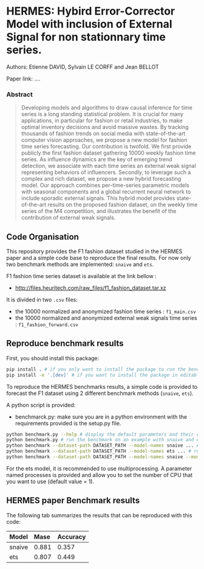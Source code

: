 # HERMES: Hybird Error-Corrector Model with inclusion of External Signal for non stationnary time series.

Authors: Etienne DAVID, Sylvain LE CORFF and Jean BELLOT

Paper link: ....

### Abstract
> Developing models and algorithms to draw causal inference for time series is a long standing statistical problem. It is crucial for many applications, in particular for fashion or retail industries, to make optimal inventory decisions and avoid massive wastes. By tracking thousands of fashion trends on social media with state-of-the-art computer vision approaches, we propose a new model for fashion time series forecasting. Our contribution is  twofold. We first provide publicly the first fashion dataset gathering 10000 weekly fashion time series. As influence dynamics are the key of emerging trend detection, we associate with each time series an external weak signal representing behaviors of influencers. Secondly, to leverage such a complex and rich dataset, we propose a new hybrid forecasting model. Our approach combines per-time-series parametric models with seasonal components and a global recurrent neural network to include sporadic external signals. This hybrid model provides state-of-the-art results on the proposed fashion dataset, on the weekly time series of the M4 competition, and illustrates the benefit of the contribution of external weak signals.

## Code Organisation

This repository provides the F1 fashion dataset studied in the HERMES paper and a simple code base to reproduce the final results. For now only two benchmark methods are implemented: `snaive` and  `ets`.  

F1 fashion time series dataset is available at the link bellow :    
 - http://files.heuritech.com/raw_files/f1_fashion_dataset.tar.xz  

It is divided in two ```.csv``` files:
 - the 10000 normalized and anonymized fashion time series : ```f1_main.csv```
 - the 10000 normalized and anonymized external weak signals time series : ```f1_fashion_forward.csv```

## Reproduce benchmark results

First, you should install this package:
```bash
pip install . # if you only want to install the package to run the benchmark
pip install -e '.[dev]' # if you want to install the package in editable mode with dev dependencies to modify the code
```

To reproduce the HERMES benchmarks results, a simple code is provided to forecast the F1 dataset using 2 different benchmark methods (`snaive`, `ets`).

A python script is provided:

- benchmarck.py: make sure you are in a python environment with the requirements provided is the setup.py file.
```bash
python benchmark.py --help # display the default parameters and their description
python benchmark.py # run the benchmark on an example with snaive and ets
python benchmark --dataset-path DATASET_PATH --model-names snaive ... # run the benchmark on DATASET_PATH with only snaive
python benchmark --dataset-path DATASET_PATH --model-names ets ... # run the benchmark on DATASET_PATH with only ets
python benchmark --dataset-path DATASET_PATH --model-names snaive --model-names ets ... # run the benchmark on DATASET_PATH with ets and snaive
```

For the ets model, it is recommended to use multiprocessing. A parameter named processes is provided and allow you to set the number of CPU that you want to use (default value = 1).

## HERMES paper Benchmark results

The following tab summarizes the results that can be reproduced with this code:

| Model         | Mase        | Accuracy    |
| :-------------| :-----------| :-----------|
| snaive        | 0.881       | 0.357       |
| ets           | 0.807       | 0.449       |

